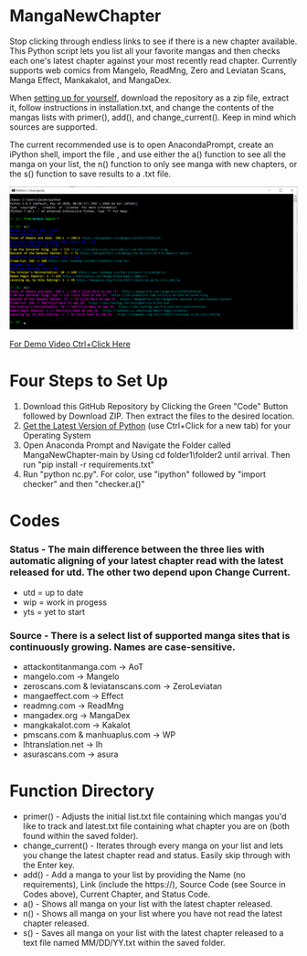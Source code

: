 # MangaNewChapter
Stop clicking through endless links to see if there is a new chapter available. This Python script lets you list all your favorite mangas and then checks each one's latest chapter against your most recently read chapter. Currently supports web comics from Mangelo, ReadMng, Zero and Leviatan Scans, Manga Effect, Mankakalot, and MangaDex.

When <a href="#su">setting up for yourself</a>, download the repository as a zip file, extract it, follow instructions in installation.txt, and change the contents of the mangas lists with primer(), add(), and change_current(). Keep in mind which sources are supported.

The current recommended use is to open AnacondaPrompt, create an iPython shell, import the file , and use either the a() function to see all the manga on your list, the n() function to only see manga with new chapters, or the s() function to save results to a .txt file.

<img src="mcheck_ex.png"/>

<a href="https://youtu.be/AyZsZzuTAPg/" target="_blank">For Demo Video Ctrl+Click Here</a>

<h1 id="su">Four Steps to Set Up</h1>
<ol>
  <li>Download this GitHub Repository by Clicking the Green "Code" Button followed by Download ZIP. Then extract the files to the desired location. </li>
  <li><a href="https://docs.conda.io/en/latest/miniconda.html">Get the Latest Version of Python</a> (use Ctrl+Click for a new tab) for your Operating System </li>
  <li>Open Anaconda Prompt and Navigate the Folder called MangaNewChapter-main by Using cd folder1\folder2 until arrival. Then run "pip install -r requirements.txt" </li>
  <li>Run "python nc.py". For color, use "ipython" followed by "import checker" and then "checker.a()" </li>
</ol>

# Codes

### Status - The main difference between the three lies with automatic aligning of your latest chapter read with the latest released for utd. The other two depend upon Change Current.
<ul>
  <li>utd = up to date</li>
  <li>wip = work in progess</li>
  <li>yts = yet to start</li>
</ul>

### Source - There is a select list of supported manga sites that is continuously growing. Names are case-sensitive.
<ul>
  <li>attackontitanmanga.com -> AoT</li>
  <li>mangelo.com -> Mangelo</li>
  <li>zeroscans.com & leviatanscans.com -> ZeroLeviatan</li>
  <li>mangaeffect.com -> Effect</li>
  <li>readmng.com -> ReadMng</li>
  <li>mangadex.org -> MangaDex</li>
  <li>mangkakalot.com -> Kakalot</li>
  <li>pmscans.com & manhuaplus.com -> WP</li>
  <li>lhtranslation.net -> lh</li>
  <li>asurascans.com -> asura</li>
 </ul>
 
# Function Directory
<ul>
  <li>primer() - Adjusts the initial list.txt file containing which mangas you'd like to track and latest.txt file containing what chapter you are on (both found within the saved folder).</li>
  <li>change_current() - Iterates through every manga on your list and lets you change the latest chapter read and status. Easily skip through with the Enter key.</li>
  <li>add() - Add a manga to your list by providing the Name (no requirements), Link (include the https://), Source Code (see Source in Codes above), Current Chapter, and Status Code.</li>
  <li>a() - Shows all manga on your list with the latest chapter released.</li>
  <li>n() - Shows all manga on your list where you have not read the latest chapter released.</li>
  <li>s() - Saves all manga on your list with the latest chapter released to a text file named MM/DD/YY.txt within the saved folder.</li>
